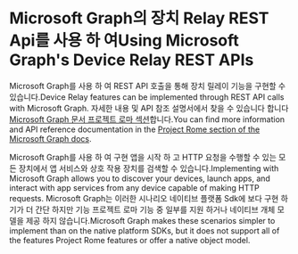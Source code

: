# <a name="using-microsoft-graphs-device-relay-rest-apis"></a><span data-ttu-id="a707f-101">Microsoft Graph의 장치 Relay REST Api를 사용 하 여</span><span class="sxs-lookup"><span data-stu-id="a707f-101">Using Microsoft Graph's Device Relay REST APIs</span></span>

<span data-ttu-id="a707f-102">Microsoft Graph를 사용 하 여 REST API 호출을 통해 장치 릴레이 기능을 구현할 수 있습니다.</span><span class="sxs-lookup"><span data-stu-id="a707f-102">Device Relay features can be implemented through REST API calls with Microsoft Graph.</span></span> <span data-ttu-id="a707f-103">자세한 내용 및 API 참조 설명서에서 찾을 수 있습니다 합니다 [Microsoft Graph 문서 프로젝트 로마 섹션](https://developer.microsoft.com/graph/docs/api-reference/beta/resources/project_rome_overview#devices)합니다.</span><span class="sxs-lookup"><span data-stu-id="a707f-103">You can find more information and API reference documentation in the [Project Rome section of the Microsoft Graph docs](https://developer.microsoft.com/graph/docs/api-reference/beta/resources/project_rome_overview#devices).</span></span>

<span data-ttu-id="a707f-104">Microsoft Graph를 사용 하 여 구현 앱을 시작 하 고 HTTP 요청을 수행할 수 있는 모든 장치에서 앱 서비스와 상호 작용 장치를 검색할 수 있습니다.</span><span class="sxs-lookup"><span data-stu-id="a707f-104">Implementing with Microsoft Graph allows you to discover your devices, launch apps, and interact with app services from any device capable of making HTTP requests.</span></span> <span data-ttu-id="a707f-105">Microsoft Graph는 이러한 시나리오 네이티브 플랫폼 Sdk에 보다 구현 하기가 더 간단 하지만 기능 프로젝트 로마 기능 중 일부를 지원 하거나 네이티브 개체 모델을 제공 하지 않습니다.</span><span class="sxs-lookup"><span data-stu-id="a707f-105">Microsoft Graph makes these scenarios simpler to implement than on the native platform SDKs, but it does not support all of the features Project Rome features or offer a native object model.</span></span>